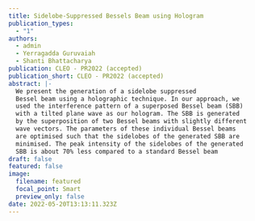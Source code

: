 ```yaml
---
title: Sidelobe-Suppressed Bessels Beam using Hologram
publication_types:
  - "1"
authors:
  - admin
  - Yerragadda Guruvaiah
  - Shanti Bhattacharya
publication: CLEO - PR2022 (accepted)
publication_short: CLEO - PR2022 (accepted)
abstract: |-
  We present the generation of a sidelobe suppressed
  Bessel beam using a holographic technique. In our approach, we
  used the interference pattern of a superposed Bessel beam (SBB)
  with a tilted plane wave as our hologram. The SBB is generated
  by the superposition of two Bessel beams with slightly different
  wave vectors. The parameters of these individual Bessel beams
  are optimised such that the sidelobes of the generated SBB are
  minimised. The peak intensity of the sidelobes of the generated
  SBB is about 70% less compared to a standard Bessel beam
draft: false
featured: false
image:
  filename: featured
  focal_point: Smart
  preview_only: false
date: 2022-05-20T13:13:11.323Z
---
```

